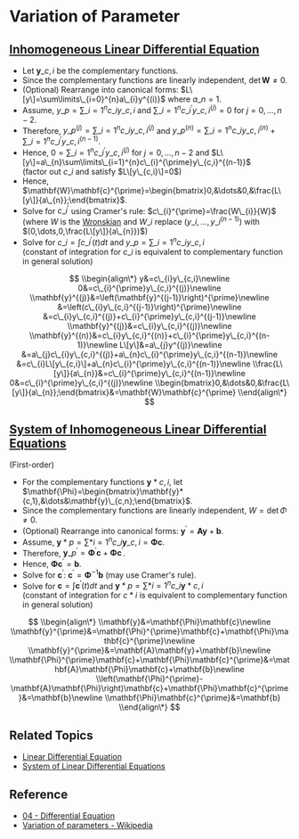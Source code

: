 # Variation of Parameter

## [Inhomogeneous Linear Differential Equation](Inhomogeneous%20Linear%20Differential%20Equation.md)

* Let $\mathbf{y}\_{c,i}$ be the complementary functions.
* Since the complementary functions are linearly independent, $\det\mathbf{W}\ne0$.
* (Optional) Rearrange into canonical forms: $L\[y\]=\sum\limits\_{i=0}^{n}a\_{i}y^{(i)}$ where $a\_{n}=1$.
* Assume, $y\_{p}=\sum\limits\_{i=1}^{n}c\_{i}y\_{c,i}$ and $\sum\limits\_{i=1}^{n}c\_{i}^{\prime}y\_{c,i}^{(j)}=0$ for $j=0,\dots,n-2$.
* Therefore, $y\_{p}^{(j)}=\sum\limits\_{i=1}^{n}c\_{i}y\_{c,i}^{(j)}$ and $y\_{p}^{(n)}=\sum\limits\_{i=1}^{n}c\_{i}y\_{c,i}^{(n)}+\sum\limits\_{i=1}^{n}c\_{i}^{\prime}y\_{c,i}^{(n-1)}$.
* Hence, $0=\sum\limits\_{i=1}^{n}c\_{i}^{\prime}y\_{c,i}^{(j)}$ for $j=0,\dots,n-2$ and $L\[y\]=a\_{n}\sum\limits\_{i=1}^{n}c\_{i}^{\prime}y\_{c,i}^{(n-1)}$  
  (factor out $c\_{i}$ and satisfy $L\[y\_{c,i}\]=0$)
* Hence, $\mathbf{W}\mathbf{c}^{\prime}=\begin{bmatrix}0,&\dots&0,&\frac{L\[y\]}{a\_{n}};\end{bmatrix}$.
* Solve for $c\_{i}^{\prime}$ using Cramer's rule: $c\_{i}^{\prime}=\frac{W\_{i}}{W}$  
  (where $W$ is the [Wronskian](Wronskian.md) and $W\_{i}$ replace $(y\_{i},\dots,y\_{i}^{(n-1)})$ with $(0,\dots,0,\frac{L\[y\]}{a\_{n}})$)
* Solve for $c\_{i}=\int c\_{i}^{\prime}(t)dt$ and $y\_{p}=\sum\limits\_{i=1}^{n}c\_{i}y\_{c,i}$  
  (constant of integration for $c\_{i}$ is equivalent to complementary function in general solution)

$$
\\begin{align\*}
y&=c\_{i}y\_{c,i}\newline
0&=c\_{i}^{\prime}y\_{c,i}^{(j)}\newline
\\mathbf{y}^{(j)}&=\left(\mathbf{y}^{(j-1)}\right)^{\prime}\newline
&=\left(c\_{i}y\_{c,i}^{(j-1)}\right)^{\prime}\newline
&=c\_{i}y\_{c,i}^{(j)}+c\_{i}^{\prime}y\_{c,i}^{(j-1)}\newline
\\mathbf{y}^{(j)}&=c\_{i}y\_{c,i}^{(j)}\newline
\\mathbf{y}^{(n)}&=c\_{i}y\_{c,i}^{(n)}+c\_{i}^{\prime}y\_{c,i}^{(n-1)}\newline
L\[y\]&=a\_{j}y^{(j)}\newline
&=a\_{j}c\_{i}y\_{c,i}^{(j)}+a\_{n}c\_{i}^{\prime}y\_{c,i}^{(n-1)}\newline
&=c\_{i}L\[y\_{c,i}\]+a\_{n}c\_{i}^{\prime}y\_{c,i}^{(n-1)}\newline
\\frac{L\[y\]}{a\_{n}}&=c\_{i}^{\prime}y\_{c,i}^{(n-1)}\newline
0&=c\_{i}^{\prime}y\_{c,i}^{(j)}\newline
\\begin{bmatrix}0,&\dots&0,&\frac{L\[y\]}{a\_{n}};\end{bmatrix}&=\mathbf{W}\mathbf{c}^{\prime}
\\end{align\*}
$$

## [System of Inhomogeneous Linear Differential Equations](System%20of%20Differential%20Equation/System%20of%20Inhomogeneous%20Linear%20Differential%20Equations.md)

(First-order)

* For the complementary functions $\mathbf{y}*{c,i}$, let $\mathbf{\Phi}=\begin{bmatrix}\mathbf{y}*{c,1},&\dots&\mathbf{y}\_{c,n};\end{bmatrix}$.
* Since the complementary functions are linearly independent, $W=\det\Phi\ne0$.
* (Optional) Rearrange into canonical forms: $\mathbf{y}^{\prime}=\mathbf{A}\mathbf{y}+\mathbf{b}$.
* Assume, $\mathbf{y}*{p}=\sum\limits*{i=1}^{n}c\_{i}\mathbf{y}\_{c,i}=\mathbf{\Phi}\mathbf{c}$.
* Therefore, $\mathbf{y}\_{p}^{\prime}=\mathbf{\Phi}^{\prime}\mathbf{c}+\mathbf{\Phi}\mathbf{c}^{\prime}$.
* Hence, $\mathbf{\Phi}\mathbf{c}^{\prime}=\mathbf{b}$.
* Solve for $\mathbf{c}^{\prime}$: $\mathbf{c}^{\prime}=\mathbf{\Phi}^{-1}\mathbf{b}$ (may use Cramer's rule).
* Solve for $\mathbf{c}=\int \mathbf{c}^{\prime}(t)dt$ and $\mathbf{y}*{p}=\sum\limits*{i=1}^{n}c\_{i}\mathbf{y}*{c,i}$  
  (constant of integration for $c*{i}$ is equivalent to complementary function in general solution)

$$
\\begin{align\*}
\\mathbf{y}&=\mathbf{\Phi}\mathbf{c}\newline
\\mathbf{y}^{\prime}&=\mathbf{\Phi}^{\prime}\mathbf{c}+\mathbf{\Phi}\mathbf{c}^{\prime}\newline
\\mathbf{y}^{\prime}&=\mathbf{A}\mathbf{y}+\mathbf{b}\newline
\\mathbf{\Phi}^{\prime}\mathbf{c}+\mathbf{\Phi}\mathbf{c}^{\prime}&=\mathbf{A}\mathbf{\Phi}\mathbf{c}+\mathbf{b}\newline
\\left(\mathbf{\Phi}^{\prime}-\mathbf{A}\mathbf{\Phi}\right)\mathbf{c}+\mathbf{\Phi}\mathbf{c}^{\prime}&=\mathbf{b}\newline
\\mathbf{\Phi}\mathbf{c}^{\prime}&=\mathbf{b}
\\end{align\*}
$$

## Related Topics

* [Linear Differential Equation](Linear%20Differential%20Equation.md)
* [System of Linear Differential Equations](System%20of%20Differential%20Equation/System%20of%20Linear%20Differential%20Equations.md)

## Reference

* [04 - Differential Equation](../../../../00%20-%20Summary/SCMA104%20-%20System%20of%20Ordinary%20Differential%20Equations%20and%20Applications%20in%20Medical%20Science/04%20-%20Differential%20Equation.md)
* [Variation of parameters - Wikipedia](https://en.wikipedia.org/wiki/Variation_of_parameters)
